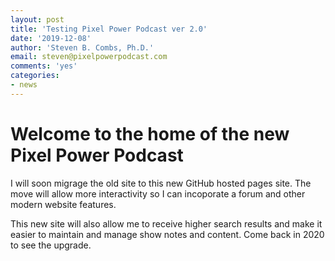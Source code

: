 ```yaml
---
layout: post
title: 'Testing Pixel Power Podcast ver 2.0'
date: '2019-12-08'
author: 'Steven B. Combs, Ph.D.'
email: steven@pixelpowerpodcast.com
comments: 'yes'
categories:
- news
---
```


# Welcome to the home of the new Pixel Power Podcast

I will soon migrage the old site to this new GitHub hosted pages site. The move will allow more interactivity so I can incoporate a forum and other modern website features.

This new site will also allow me to receive higher search results and make it easier to maintain and manage show notes and content. Come back in 2020 to see the upgrade.
